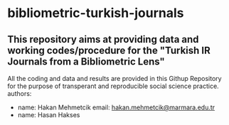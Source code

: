 # bibliometric-turkish-journals
This repository aims at providing data and working codes/procedure for the "Turkish IR Journals from a Bibliometric Lens" 
---
All the coding and data and results are provided in this Githup Repository for the purpose of transperant and reproducible social science practice.
authors:
  - name: Hakan Mehmetcik
    email: hakan.mehmetcik@marmara.edu.tr
  - name: Hasan Hakses

